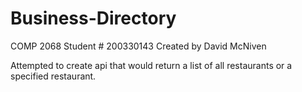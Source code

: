 # Business-Directory
COMP 2068
Student # 200330143
Created by David McNiven

Attempted to create api that would return a list of all restaurants or a specified restaurant.

